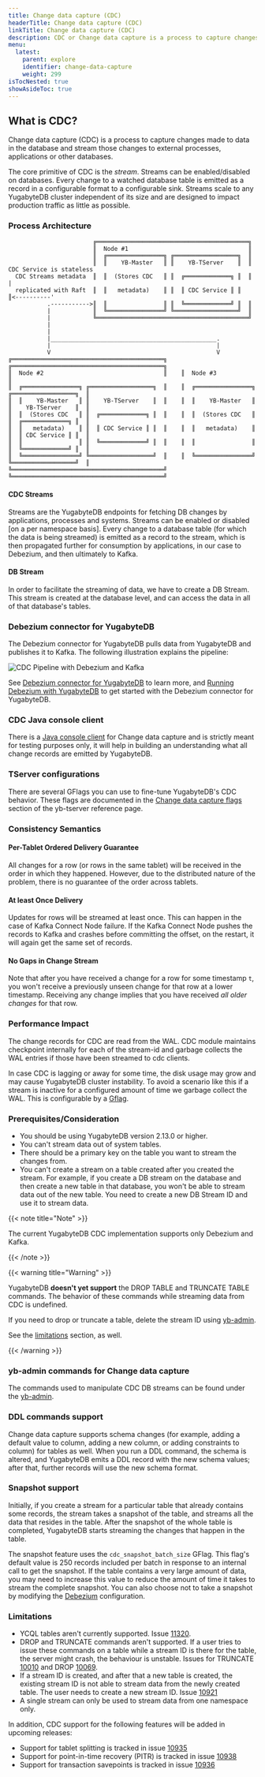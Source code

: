 ```yaml
---
title: Change data capture (CDC)
headerTitle: Change data capture (CDC)
linkTitle: Change data capture (CDC)
description: CDC or Change data capture is a process to capture changes made to data in the database.
menu:
  latest:
    parent: explore
    identifier: change-data-capture
    weight: 299
isTocNested: true
showAsideToc: true
---
```


## What is CDC?

Change data capture (CDC) is a process to capture changes made to data in the database and stream those changes to external processes, applications or other databases.

The core primitive of CDC is the _stream_. Streams can be enabled/disabled on databases. Every change to a watched database table is emitted as a record in a configurable format to a configurable sink. Streams scale to any YugabyteDB cluster independent of its size and are designed to impact production traffic as little as possible.

### Process Architecture

```output.ascii
                        ╔═══════════════════════════════════════════╗
                        ║  Node #1                                  ║
                        ║  ╔════════════════╗ ╔══════════════════╗  ║
                        ║  ║    YB-Master   ║ ║    YB-TServer    ║  ║  CDC Service is stateless
  CDC Streams metadata  ║  ║  (Stores CDC   ║ ║  ╔═════════════╗ ║  ║           |
  replicated with Raft  ║  ║   metadata)    ║ ║  ║ CDC Service ║ ║  ║<----------'
           .----------->║  ║                ║ ║  ╚═════════════╝ ║  ║
           |            ║  ╚════════════════╝ ╚══════════════════╝  ║
           |            ╚═══════════════════════════════════════════╝
           |
           |
           |_______________________________________________.
           |                                               |
           V                                               V
╔═══════════════════════════════════════════╗    ╔═══════════════════════════════════════════╗
║  Node #2                                  ║    ║  Node #3                                  ║
║  ╔════════════════╗ ╔══════════════════╗  ║    ║  ╔════════════════╗ ╔══════════════════╗  ║
║  ║    YB-Master   ║ ║    YB-TServer    ║  ║    ║  ║    YB-Master   ║ ║    YB-TServer    ║  ║
║  ║  (Stores CDC   ║ ║  ╔═════════════╗ ║  ║    ║  ║  (Stores CDC   ║ ║  ╔═════════════╗ ║  ║
║  ║   metadata)    ║ ║  ║ CDC Service ║ ║  ║    ║  ║   metadata)    ║ ║  ║ CDC Service ║ ║  ║
║  ║                ║ ║  ╚═════════════╝ ║  ║    ║  ║                ║ ║  ╚═════════════╝ ║  ║
║  ╚════════════════╝ ╚══════════════════╝  ║    ║  ╚════════════════╝ ╚══════════════════╝  ║
╚═══════════════════════════════════════════╝    ╚═══════════════════════════════════════════╝
```

#### CDC Streams

Streams are the YugabyteDB endpoints for fetching DB changes by applications, processes and systems. Streams can be enabled or disabled [on a per namespace basis]. Every change to a database table (for which the data is being streamed) is emitted as a record to the stream, which is then propagated further for consumption by applications, in our case to Debezium, and then ultimately to Kafka.

#### DB Stream

In order to facilitate the streaming of data, we have to create a DB Stream. This stream is created at the database level, and can access the data in all of that database's tables.

### Debezium connector for YugabyteDB

The Debezium connector for YugabyteDB pulls data from YugabyteDB and publishes it to Kafka. The following illustration explains the pipeline:

![CDC Pipeline with Debezium and Kafka](../../../../static/images/architecture/cdc-2dc/cdc-pipeline.png)

See [Debezium connector for YugabyteDB](../change-data-capture/debezium-connector-yugabytedb.md) to learn more, and [Running Debezium with YugabyteDB](../../integrations/cdc/running-debezium-with-yugabytedb.md) to get started with the Debezium connector for YugabyteDB.

### CDC Java console client

There is a [Java console client](../change-data-capture/cdc-java-console-client.md) for Change data capture and is strictly meant for testing purposes only, it will help in building an understanding what all change records are emitted by YugabyteDB.

### TServer configurations

There are several GFlags you can use to fine-tune YugabyteDB's CDC behavior. These flags are documented in the [Change data capture flags](../../reference/configuration/yb-tserver.md#change-data-capture-cdc-flags) section of the yb-tserver reference page.

### Consistency Semantics

#### Per-Tablet Ordered Delivery Guarantee

All changes for a row (or rows in the same tablet) will be received in the order in which they happened. However, due to the distributed nature of the problem, there is no guarantee of the order across tablets.

#### At least Once Delivery

Updates for rows will be streamed at least once. This can happen in the case of Kafka Connect Node failure. If the Kafka Connect Node pushes the records to Kafka and crashes before committing the offset, on the restart, it will again get the same set of records.

#### No Gaps in Change Stream

Note that after you have received a change for a row for some timestamp `t`, you won't receive a previously unseen change for that row at a lower timestamp. Receiving any change implies that you have received _all older changes_ for that row.

### Performance Impact

The change records for CDC are read from the WAL. CDC module maintains checkpoint internally for each of the stream-id and garbage collects the WAL entries if those have been streamed to cdc clients. <br/>

In case CDC is lagging or away for some time, the disk usage may grow and may cause YugabyteDB cluster instability. To avoid a scenario like this if a stream is inactive for a configured amount of time we garbage collect the WAL. This is configurable by a [Gflag](../../latest/reference/configuration/yb-tserver.md#change-data-capture-cdc-flags).

### Prerequisites/Consideration

* You should be using YugabyteDB version 2.13.0 or higher.
* You can't stream data out of system tables.
* There should be a primary key on the table you want to stream the changes from.
* You can't create a stream on a table created after you created the stream. For example, if you create a DB stream on the database and then create a new table in that database, you won't be able to stream data out of the new table. You need to create a new DB Stream ID and use it to stream data.

{{< note title="Note" >}}

The current YugabyteDB CDC implementation supports only Debezium and Kafka.

{{< /note >}}

{{< warning title="Warning" >}}

YugabyteDB **doesn't yet support** the DROP TABLE and TRUNCATE TABLE commands. The behavior of these commands while streaming data from CDC is undefined.

If you need to drop or truncate a table, delete the stream ID using [yb-admin](../../admin/yb-admin.md#change-data-capture-cdc-commands).

See the [limitations](#limitations) section, as well.

{{< /warning >}}

### yb-admin commands for Change data capture

The commands used to manipulate CDC DB streams can be found under the [yb-admin](../../admin/yb-admin.md#change-data-capture-cdc-commands).

### DDL commands support

Change data capture supports schema changes (for example, adding a default value to column, adding a new column, or adding constraints to column) for tables as well. When you run a DDL command, the schema is altered, and YugabyteDB emits a DDL record with the new schema values; after that, further records will use the new schema format.

### Snapshot support

Initially, if you create a stream for a particular table that already contains some records, the stream takes a snapshot of the table, and streams all the data that resides in the table. After the snapshot of the whole table is completed, YugabyteDB starts streaming the changes that happen in the table.

The snapshot feature uses the `cdc_snapshot_batch_size` GFlag. This flag's default value is 250 records included per batch in response to an internal call to get the snapshot. If the table contains a very large amount of data, you may need to increase this value to reduce the amount of time it takes to stream the complete snapshot. You can also choose not to take a snapshot by modifying the [Debezium](../change-data-capture/debezium-connector-yugabytedb.md) configuration.

### Limitations

* YCQL tables aren't currently supported. Issue [11320](https://github.com/yugabyte/yugabyte-db/issues/11320).
* DROP and TRUNCATE commands aren't supported. If a user tries to issue these commands on a table while a stream ID is there for the table, the server might crash, the behaviour is unstable. Issues for TRUNCATE [10010](https://github.com/yugabyte/yugabyte-db/issues/10010) and DROP [10069](https://github.com/yugabyte/yugabyte-db/issues/10069).
* If a stream ID is created, and after that a new table is created, the existing stream ID is not able to stream data from the newly created table. The user needs to create a new stream ID. Issue [10921](https://github.com/yugabyte/yugabyte-db/issues/10921)
* A single stream can only be used to stream data from one namespace only.

In addition, CDC support for the following features will be added in upcoming releases:

* Support for tablet splitting is tracked in issue [10935](https://github.com/yugabyte/yugabyte-db/issues/10935)
* Support for point-in-time recovery (PITR) is tracked in issue [10938](https://github.com/yugabyte/yugabyte-db/issues/10938)
* Support for transaction savepoints is tracked in issue [10936](https://github.com/yugabyte/yugabyte-db/issues/10936)
